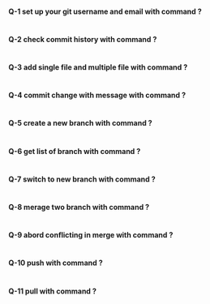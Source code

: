 #### Q-1 set up your git username and email with command ?

```bash
```

#### Q-2 check  commit history with command ?

```bash
```

#### Q-3 add single file and multiple file  with command ?

```bash
```

#### Q-4 commit change with message with command ?

```bash
```

#### Q-5 create a new branch with command ?

```bash
```

#### Q-6 get list of branch with command ?

```bash
```

#### Q-7 switch to new branch with command ?

```bash
```

#### Q-8 merage two branch with command ?

```bash
```

#### Q-9 abord conflicting in merge with command ?

```bash
```

#### Q-10 push with command ?

```bash
```

#### Q-11 pull with command ?

```bash
```